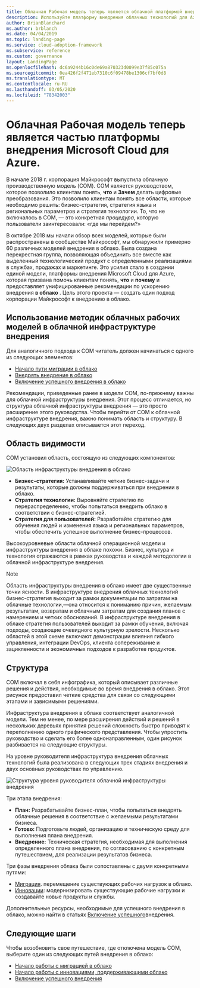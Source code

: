 ```yaml
---
title: Облачная Рабочая модель теперь является облачной платформой внедрения для Azure.
description: Используйте платформу внедрения облачных технологий для Azure, чтобы узнать, почему и как ускорить внедрение облачных технологий.
author: BrianBlanchard
ms.author: brblanch
ms.date: 04/04/2019
ms.topic: landing-page
ms.service: cloud-adoption-framework
ms.subservice: reference
ms.custom: governance
layout: LandingPage
ms.openlocfilehash: dc6a9244b16c0de69a870323d0099e37f85c075a
ms.sourcegitcommit: 0ea426f2f471eb7310c6f09478be1306cf7bf0d8
ms.translationtype: MT
ms.contentlocale: ru-RU
ms.lasthandoff: 03/05/2020
ms.locfileid: "78342003"
---
```

# <a name="cloud-operating-model-is-now-part-of-the-microsoft-cloud-adoption-framework-for-azure"></a>Облачная Рабочая модель теперь является частью платформы внедрения Microsoft Cloud для Azure.

В начале 2018 г. корпорация Майкрософт выпустила облачную производственную модель (COM). COM является руководством, которое позволило клиентам понять, **что** и **Зачем** делать цифровые преобразования. Это позволило клиентам понять все области, которые необходимо решить: бизнес-стратегия, стратегия языка и региональных параметров и стратегия технологии. То, что не включалось в COM, — это конкретная _процедура_, которую пользователи заинтересовали: «где мы перейдем?»

В октябре 2018 мы начали обзор всех моделей, которые были распространены в сообществе Майкрософт, мы обнаружили примерно 60 различных моделей внедрения в облако. Была создана перекрестная группа, позволяющая объединить все вместе как выделенный технологический продукт с определенными реализациями в службах, продажах и маркетинге. Это усилия стало в создании единой модели, платформы внедрения Microsoft Cloud для Azure, которая призвана помочь клиентам понять, **что** и **почему** и предоставляет унифицированные рекомендации по ускорению внедрения **в облако** . Цель этого проекта — создать один подход корпорации Майкрософт к внедрению в облако.

## <a name="using-cloud-operating-model-practices-within-the-cloud-adoption-framework"></a>Использование методик облачных рабочих моделей в облачной инфраструктуре внедрения

Для аналогичного подхода к COM читатель должен начинаться с одного из следующих элементов:

- [Начало пути миграции в облако](../getting-started/migrate.md)
- [Внедрять внедрение в облако](../getting-started/innovate.md)
- [Включение успешного внедрения в облако](../getting-started/enable.md)

Рекомендации, приведенные ранее в модели COM, по-прежнему важны для облачной инфраструктуры внедрения. Этот процесс отличается, но структура облачной инфраструктуры внедрения — это просто расширение этого руководства. Чтобы перейти от COM к облачной инфраструктуре внедрения, важно понимать область и структуру. В следующих двух разделах описывается этот переход.

## <a name="scope"></a>Область видимости

COM установил область, состоящую из следующих компонентов:

![Область инфраструктуры внедрения в облако](../_images/caf-scope.png)

- **Бизнес-стратегия:** Устанавливайте четкие бизнес-задачи и результаты, которые должны поддерживаться при внедрении в облако.
- **Стратегия технологии:** Выровняйте стратегию по перераспределению, чтобы попытаться внедрить облако в соответствии с бизнес-стратегией.
- **Стратегия для пользователей:** Разработайте стратегию для обучения людей и изменения языка и региональных параметров, чтобы обеспечить успешное выполнение бизнес-процессов.

Высокоуровневые области облачной операционной модели и инфраструктуры внедрения в облаке похожи. Бизнес, культура и технология отражаются в рамках руководства и каждой методологии в облачной инфраструктуре внедрения.

> [!NOTE]
> Область инфраструктуры внедрения в облако имеет две существенные точки ясности. В инфраструктуре внедрения облачных технологий бизнес-стратегия выходит за рамки документации по затратам на облачные технологии,&mdash;она относится к пониманию причин, желаемым результатам, возвратам и облачным затратам для создания планов с намерением и четких обоснований. В инфраструктуре внедрения в облаке стратегия пользователей выходит за рамки обучения, включая подходы, создающие очевидного культурную зрелости. Несколько областей в этой схеме включают демонстрации влияния гибкого управления, интеграции DevOps, клиента сопереживание и зацикленности и экономичных подходов к разработке продуктов.

## <a name="structure"></a>Структура

COM включал в себя инфографика, который описывает различные решения и действия, необходимые во время внедрения в облако. Этот рисунок предоставил четкие средства для связи со следующими этапами и зависимыми решениями.

Инфраструктура внедрения в облаке соответствует аналогичной модели. Тем не менее, по мере расширения действий и решений в нескольких деревьях принятия решений сложность быстро приводят к переполнению одного графического представления. Чтобы упростить руководство и сделать его более однонаправленным, один рисунок разбивается на следующие структуры.

На уровне руководителя инфраструктура внедрения облачных технологий была реализована в следующих трех стадиях внедрения и двух основных руководствах по управлению.

![Структура уровня руководителя облачной инфраструктуры внедрения](../_images/caf-structure.png)

Три этапа внедрения:

- **План:** Разрабатывайте бизнес-план, чтобы попытаться внедрять облачные решения в соответствие с желаемыми результатами бизнеса.
- **Готово:** Подготовьте людей, организацию и техническую среду для выполнения плана внедрения.
- **Внедрение:** Техническая стратегия, необходимая для выполнения определенного плана внедрения, по согласованию с конкретным путешествием, для реализации результатов бизнеса.

Три фазы внедрения облака были сопоставлены с двумя конкретными путями:

- [Миграция](../getting-started/migrate.md). перемещение существующих рабочих нагрузок в облако.
- [Инновации](../getting-started/innovate.md): модернизировать существующие рабочие нагрузки и создавайте новые продукты и службы.

Дополнительные ресурсы, необходимые для успешного внедрения в облако, можно найти в статьях [Включение успешного](../getting-started/enable.md)внедрения.

## <a name="next-steps"></a>Следующие шаги

Чтобы возобновить свое путешествие, где отключена модель COM, выберите один из следующих путей внедрения в облако:

- [Начало работы с миграцией в облако](../getting-started/migrate.md)
- [Начало работы с инновациями, поддерживающими облако](../getting-started/innovate.md)
- [Включение успешного внедрения](../getting-started/enable.md)

